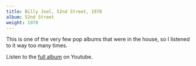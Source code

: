 ```yaml
---
title: Billy Joel, 52nd Street, 1978
album: 52nd Street
weight: 1978
---
```

This is one of the very few pop albums that were in the house,
so I listened to it way too many times.

Listen to the
[full album](https://www.youtube.com/watch?v=zhF8AgBR8hM&list=PLraUXdMOSKKGRtYEufJHeKbDwh0z29rgE)
on Youtube.

